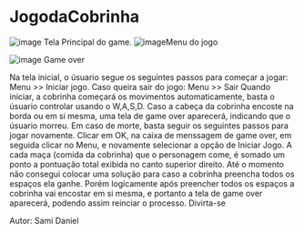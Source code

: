 # JogodaCobrinha
![image](https://user-images.githubusercontent.com/130937402/233653883-56eb7cb2-01fc-4144-8f35-c2ca1024911b.png)
Tela Principal do game.
![image](https://user-images.githubusercontent.com/130937402/233654040-774b1043-22ec-4d02-8bde-8d07b8cf62b4.png)Menu do jogo

![image](https://user-images.githubusercontent.com/130937402/233654195-94358280-1989-4566-956b-bed4434f7fa6.png)
Game over

Na tela inicial, o úsuario segue os seguintes passos para começar a jogar: Menu >> Iniciar jogo.
Caso queira sair do jogo: Menu >> Sair
Quando iniciar, a cobrinha começará os movimentos automaticamente, basta o úsuario controlar usando o W,A,S,D.
Caso a cabeça da cobrinha encoste na borda ou em si mesma, uma tela de game over aparecerá, indicando que o úsuario morreu.
Em caso de morte, basta seguir os seguintes passos para jogar novamente. Clicar em OK, na caixa de menssagem de game over, em
seguida clicar no Menu, e novamente selecionar a opção de Iniciar Jogo.
A cada maça (comida da cobrinha) que o personagem come, é somado um ponto a pontuação total exibida no canto superior direito.
Até o momento não consegui colocar uma solução para caso a cobrinha preencha todos os espaços ela ganhe. Porém logicamente
após preencher todos os espaços a cobrinha vai encostar em si mesma, e portanto a tela de game over aparecerá, podendo assim
reinciar o processo. Divirta-se















Autor: Sami Daniel
